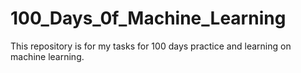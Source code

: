 # 100_Days_0f_Machine_Learning
This repository is for my tasks for 100 days practice and learning on machine learning.

